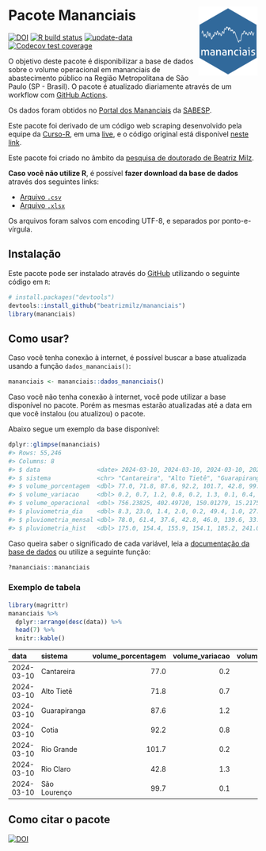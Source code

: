 
<!-- README.md is generated from README.Rmd. Please edit that file -->

# Pacote Mananciais <img src="man/figures/hexlogo.png" align="right" width = "120px"/>

<!-- badges: start -->

[![DOI](https://zenodo.org/badge/DOI/10.5281/zenodo.4733056.svg)](https://doi.org/10.5281/zenodo.4733056)
[![R build
status](https://github.com/beatrizmilz/mananciais/workflows/R-CMD-check/badge.svg)](https://github.com/beatrizmilz/mananciais/actions)
[![update-data](https://github.com/beatrizmilz/mananciais/actions/workflows/2-update_data.yaml/badge.svg)](https://github.com/beatrizmilz/mananciais/actions/workflows/2-update_data.yaml)
[![Codecov test
coverage](https://codecov.io/gh/beatrizmilz/mananciais/branch/master/graph/badge.svg)](https://codecov.io/gh/beatrizmilz/mananciais?branch=master)
<!-- badges: end -->

O objetivo deste pacote é disponibilizar a base de dados sobre o volume
operacional em mananciais de abastecimento público na Região
Metropolitana de São Paulo (SP - Brasil). O pacote é atualizado
diariamente através de um workflow com [GitHub
Actions](https://github.com/beatrizmilz/mananciais/actions).

Os dados foram obtidos no [Portal dos
Mananciais](http://mananciais.sabesp.com.br/Situacao) da
[SABESP](http://site.sabesp.com.br/site/Default.aspx).

Este pacote foi derivado de um código web scraping desenvolvido pela
equipe da [Curso-R](https://www.curso-r.com/), em uma
[live](https://youtu.be/jvZIxrMmOcQ), e o código original está
disponível [neste
link](https://github.com/curso-r/lives/blob/master/drafts/20200730_scraper_sabesp.R).

Este pacote foi criado no âmbito da [pesquisa de doutorado de Beatriz
Milz](https://beatrizmilz.github.io/tese/).

**Caso você não utilize R**, é possível **fazer download da base de
dados** através dos seguintes links:

- [Arquivo
  `.csv`](https://github.com/beatrizmilz/mananciais/raw/master/inst/extdata/mananciais.csv)
- [Arquivo
  `.xlsx`](https://github.com/beatrizmilz/mananciais/blob/master/inst/extdata/mananciais.xlsx?raw=true)

Os arquivos foram salvos com encoding UTF-8, e separados por
ponto-e-vírgula.

## Instalação

Este pacote pode ser instalado através do [GitHub](https://github.com/)
utilizando o seguinte código em `R`:

``` r
# install.packages("devtools")
devtools::install_github("beatrizmilz/mananciais")
library(mananciais)
```

## Como usar?

Caso você tenha conexão à internet, é possível buscar a base atualizada
usando a função `dados_mananciais()`:

``` r
mananciais <- mananciais::dados_mananciais() 
```

Caso você não tenha conexão à internet, você pode utilizar a base
disponível no pacote. Porém as mesmas estarão atualizadas até a data em
que você instalou (ou atualizou) o pacote.

Abaixo segue um exemplo da base disponível:

``` r
dplyr::glimpse(mananciais)
#> Rows: 55,246
#> Columns: 8
#> $ data                <date> 2024-03-10, 2024-03-10, 2024-03-10, 2024-03-10, 2…
#> $ sistema             <chr> "Cantareira", "Alto Tietê", "Guarapiranga", "Cotia…
#> $ volume_porcentagem  <dbl> 77.0, 71.8, 87.6, 92.2, 101.7, 42.8, 99.7, 76.8, 7…
#> $ volume_variacao     <dbl> 0.2, 0.7, 1.2, 0.8, 0.2, 1.3, 0.1, 0.4, 0.1, 1.2, …
#> $ volume_operacional  <dbl> 756.23825, 402.49720, 150.01279, 15.21757, 114.100…
#> $ pluviometria_dia    <dbl> 8.3, 23.0, 1.4, 2.0, 0.2, 49.4, 1.0, 27.4, 3.6, 29…
#> $ pluviometria_mensal <dbl> 78.0, 61.4, 37.6, 42.8, 46.0, 139.6, 33.6, 69.7, 3…
#> $ pluviometria_hist   <dbl> 175.0, 154.4, 155.9, 154.1, 185.2, 241.0, 198.9, 1…
```

Caso queira saber o significado de cada variável, leia a [documentação
da base de
dados](https://beatrizmilz.github.io/mananciais/reference/mananciais.html)
ou utilize a seguinte função:

``` r
?mananciais::mananciais
```

### Exemplo de tabela

``` r
library(magrittr)
mananciais %>% 
  dplyr::arrange(desc(data)) %>% 
  head(7) %>%
  knitr::kable()
```

| data       | sistema      | volume_porcentagem | volume_variacao | volume_operacional | pluviometria_dia | pluviometria_mensal | pluviometria_hist |
|:-----------|:-------------|-------------------:|----------------:|-------------------:|-----------------:|--------------------:|------------------:|
| 2024-03-10 | Cantareira   |               77.0 |             0.2 |          756.23825 |              8.3 |                78.0 |             175.0 |
| 2024-03-10 | Alto Tietê   |               71.8 |             0.7 |          402.49720 |             23.0 |                61.4 |             154.4 |
| 2024-03-10 | Guarapiranga |               87.6 |             1.2 |          150.01279 |              1.4 |                37.6 |             155.9 |
| 2024-03-10 | Cotia        |               92.2 |             0.8 |           15.21757 |              2.0 |                42.8 |             154.1 |
| 2024-03-10 | Rio Grande   |              101.7 |             0.2 |          114.10027 |              0.2 |                46.0 |             185.2 |
| 2024-03-10 | Rio Claro    |               42.8 |             1.3 |            5.85525 |             49.4 |               139.6 |             241.0 |
| 2024-03-10 | São Lourenço |               99.7 |             0.1 |           88.59459 |              1.0 |                33.6 |             198.9 |

## Como citar o pacote

[![DOI](https://zenodo.org/badge/DOI/10.5281/zenodo.4733056.svg)](https://doi.org/10.5281/zenodo.4733056)

